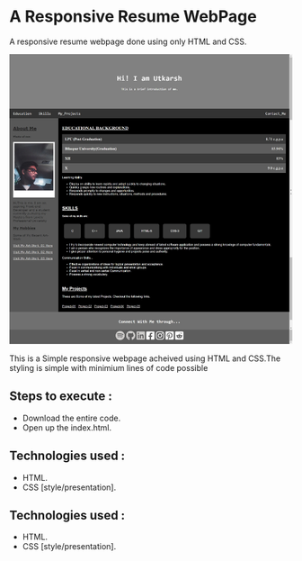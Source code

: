 <h1>A Responsive Resume WebPage</h1>

<p>A responsive resume webpage done using only HTML and CSS.</p>

![image](./Output%20ScreenSnip.png)

<p>This is a Simple responsive webpage acheived using HTML and CSS.The styling is simple with minimium lines of code possible</p>

<h2> Steps to execute :</h2>
<ul>
    <li>Download the entire code.</li>
    <li>Open up the index.html.</li>
</ul>
<h2> Technologies used : </h2>
<ul>
    <li>HTML.</li>
    <li>CSS [style/presentation].</li>
</ul>
<h2> Technologies used : </h2>
<ul>
    <li>HTML.</li>
    <li>CSS [style/presentation].</li>
</ul>